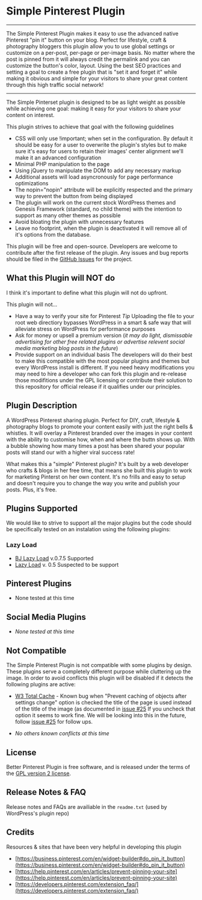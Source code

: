 # Simple Pinterest Plugin

--------

The Simple Pinterest Plugin makes it easy to use the advanced native Pinterest "pin it" button on your blog. Perfect for lifestyle, craft & photography bloggers this plugin allow you to use global settings or customize on a per-post, per-page or per-image basis. No matter where the post is pinned from it will always credit the permalink and you can customize the button's color, layout. Using the best SEO practices and setting a goal to create a free plugin that is "set it and forget it" while making it obvious and simple for your visitors to share your great content through this high traffic social network!

--------

The Simple Pinterset plugin is designed to be as light weight as possible while achieving one goal: making it easy for your visitors to share your content on interest.

This plugin strives to achieve that goal with the following guidelines

* CSS will only use !important; when set in the configuration. By default it should be easy for a user to overwrite the plugin's styles but to make sure it's easy for users to retain their images' center alignment we'll make it an advanced configuration
* Minimal PHP manipulation to the page
* Using jQuery to manipulate the DOM to add any necessary markup
* Additional assets will load asyncronously for page performance optimizations
* The nopin="nopin" attribute will be explicitly respected and the primary way to prevent the button from being displayed
* The plugin will work on the current stock WordPress themes and Genesis Framework (standard, no child theme) with the intention to support as many other themes as possible
* Avoid bloating the plugin with unnecessary features
* Leave no footprint, when the plugin is deactivated it will remove all of it's options from the database.

This plugin will be free and open-source. Developers are welcome to contribute after the first release of the plugin. Any issues and bug reports should be filed in the [GitHub Issues](https://github.com/terriann/simple-pinterest-plugin/issues) for the project.

## What this Plugin will NOT do

I think it's important to define what this plugin will not do upfront.

This plugin will not...

* Have a way to verify your site for Pinterest
 *Tip* Uploading the file to your root web directiory bypasses WordPress in a smart & safe way that will alleviate stress on WordPress for performance purposes
* Ask for money or upsell a premium version (*it may do light, dismissable advertising for other free related plugins or advertise relevent social media marketing blog posts in the future*)
* Provide support on an individual basis
  The developers will do their best to make this compatible with the most popular plugins and themes but every WordPress install is different. If you need heavy modifications you may need to hire a developer who can fork this plugin and re-release those modifitions under the GPL licensing or contribute their solution to this repository for official release if it qualifies under our principles.

## Plugin Description

A WordPress Pinterest sharing plugin. Perfect for DIY, craft, lifestyle &amp; photography blogs to promote your content easily with just the right bells &amp; whistles. It will overlay a Pinterest branded over the images in your content with the ability to customise how, when and where the buttn shows up.  With a bubble showing how many times a post has been shared your popular posts will stand our with a higher viral success rate!

What makes this a "simple" Pinterest plugin? It's built by a web developer who crafts & blogs in her free time, that means she built this plugin to work for marketing Pinterst on her own content. It's no frills and easy to setup and doesn't require you to change the way you write and publish your posts. Plus, it's free.

## Plugins Supported

We would like to strive to support all the major plugins but the code should be specifically tested on an instalation using the following plugins:

### Lazy Load

* [BJ Lazy Load](https://wordpress.org/plugins/bj-lazy-load/) v.0.7.5 Supported
* [Lazy Load](https://wordpress.org/plugins/lazy-load/) v. 0.5 Suspected to be support

## Pinterest Plugins

* None tested at this time

## Social Media Plugins

* _None tested at this time_

## Not Compatible

The Simple Pinterest Plugin is not compatible with some plugins by design. These plugins serve a completely different purpose while cluttering up the image. In order to avoid conflicts this plugin will be disabled if it detects the following plugins are active:

* [W3 Total Cache](https://wordpress.org/plugins/w3-total-cache/) - Known bug when "Prevent caching of objects after settings change" option is checked the title of the page is used instead of the title of the image (as documented in [issue #25](https://github.com/terriann/Simply-Pinterest-WordPress-Plugin/issues/25) If you uncheck that option it seems to work fine.  We will be looking into this in the future, follow [issue #25](https://github.com/terriann/Simply-Pinterest-WordPress-Plugin/issues/25) for follow ups.

* _No others known conflicts at this time_

## License

Better Pinterest Plugin is free software, and is released under the terms of the [GPL version 2 license](http://www.gnu.org/licenses/gpl-2.0.html).

## Release Notes & FAQ

Release notes and FAQs are availiable in the `readme.txt` (used by WordPress's plugin repo)

## Credits

Resources & sites that have been very helpful in developing this plugin

* [https://business.pinterest.com/en/widget-builder#do_pin_it_button](https://business.pinterest.com/en/widget-builder#do_pin_it_button)
* [https://help.pinterest.com/en/articles/prevent-pinning-your-site](https://help.pinterest.com/en/articles/prevent-pinning-your-site)
* [https://developers.pinterest.com/extension_faq/](https://developers.pinterest.com/extension_faq/)
